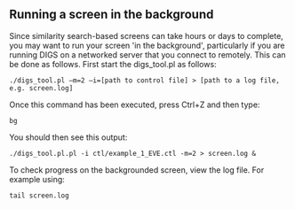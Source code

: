 ## Running a screen in the background

Since similarity search-based screens can take hours or days to complete, you may want to run your screen 'in the background', particularly if you are running DIGS on a networked server that you connect to remotely. This can be done as follows. First start the digs_tool.pl as follows:

```
./digs_tool.pl –m=2 –i=[path to control file] > [path to a log file, e.g. screen.log]
```

Once this command has been executed, press Ctrl+Z and then type:

```
bg
```

You should then see this output:


```
./digs_tool.pl.pl -i ctl/example_1_EVE.ctl -m=2 > screen.log &
```

To check progress on the backgrounded screen, view the log file. For example using:
```
tail screen.log 
```



